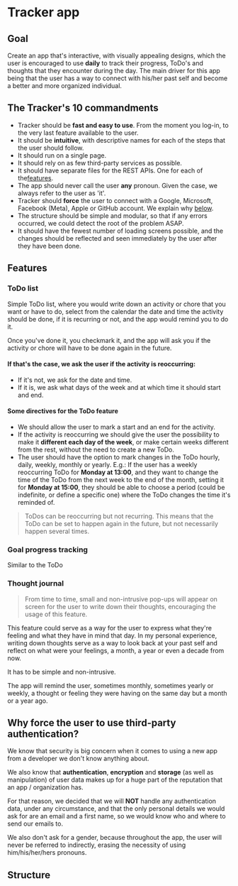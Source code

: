 # Tracker app

## Goal
Create an app that's interactive, with visually appealing designs, which the user is encouraged to use **daily** to track their progress, ToDo's and thoughts that they encounter during the day. The main driver for this app being that the user has a way to connect with his/her past self and become a better and more organized individual.

## The Tracker's 10 commandments
- Tracker should be **fast and easy to use**. From the moment you log-in, to the very last feature available to the user.
- It should be **intuitive**, with descriptive names for each of the steps that the user should follow. 
- It should run on a single page.
- It should rely on as few third-party services as possible.
- It should have separate files for the REST APIs. One for each of the[﻿features](https://app.eraser.io/workspace/HZxZRJdokoucDyLi4rXK#c5S1PnNx89eUFtVsdvYes).
- The app should never call the user **any** pronoun. Given the case, we always refer to the user as 'it'.
- Tracker should **force** the user to connect with a Google, Microsoft, Facebook (Meta), Apple or GitHub account. We explain why [﻿below](https://app.eraser.io/workspace/HZxZRJdokoucDyLi4rXK#sow_rM6EN1ho8JQGLtSJZ).
- The structure should be simple and modular, so that if any errors occurred, we could detect the root of the problem ASAP.
- It should have the fewest number of loading screens possible, and the changes should be reflected and seen immediately by the user after they have been done. 
## Features
### ToDo list
Simple ToDo list, where you would write down an activity or chore that you want or have to do, select from the calendar the date and time the activity should be done, if it is recurring or not, and the app would remind you to do it.

Once you've done it, you checkmark it, and the app will ask you if the activity or chore will have to be done again in the future.

#### If that's the case, we ask the user if the activity is reoccurring: 
- If it's not, we ask for the date and time.
- If it is, we ask what days of the week and at which time it should start and end.
#### Some directives for the ToDo feature
- We should allow the user to mark a start and an end for the activity.
- If the activity is reoccurring we should give the user the possibility to make it **different each day of the week**, or make certain weeks different from the rest, without the need to create a new ToDo.
- The user should have the option to mark changes in the ToDo hourly, daily, weekly, monthly or yearly. 
E.g.: If the user has a weekly reoccurring ToDo for **Monday at 13:00**, and they want to change the time of the ToDo from the next week to the end of the month, setting it for **Monday at 15:00**, they should be able to choose a period (could be indefinite, or define a specific one) where the ToDo changes the time it's reminded of.

> ToDos can be reoccurring but not recurring. This means that the ToDo can be set to happen again in the future, but not necessarily happen several times. 

### Goal progress tracking
Similar to the ToDo 

### Thought journal
> From time to time, small and non-intrusive pop-ups will appear on screen for the user to write down their thoughts, encouraging the usage of this feature.

This feature could serve as a way for the user to express what they're feeling and what they have in mind that day. In my personal experience, writing down thoughts serve as a way to look back at your past self and reflect on what were your feelings, a month, a year or even a decade from now. 

It has to be simple and non-intrusive.

The app will remind the user, sometimes monthly, sometimes yearly or weekly, a thought or feeling they were having on the same day but a month or a year ago.

## Why force the user to use third-party authentication?
We know that security is big concern when it comes to using a new app from a developer we don't know anything about.

We also know that **authentication**, **encryption** and **storage** (as well as manipulation) of user data makes up for a huge part of the reputation that an app / organization has.



For that reason, we decided that we will **NOT** handle any authentication data, under any circumstance, and that the only personal details we would ask for are an email and a first name, so we would know who and where to send our emails to.

We also don't ask for a gender, because throughout the app, the user will never be referred to indirectly, erasing the necessity of using him/his/her/hers pronouns.

## Structure




